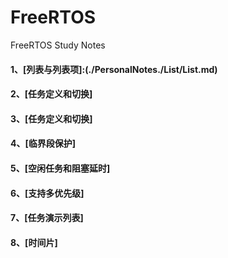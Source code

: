 # FreeRTOS
FreeRTOS Study Notes

#### 1、[列表与列表项]:(./PersonalNotes./List/List.md)

#### 2、[任务定义和切换]

#### 3、[任务定义和切换]

#### 4、[临界段保护]

#### 5、[空闲任务和阻塞延时]

#### 6、[支持多优先级]

#### 7、[任务演示列表]

#### 8、[时间片]
